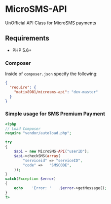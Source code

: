 # MicroSMS-API
UnOfficial API Class for MicroSMS payments

## Requirements
* PHP 5.6+

### Composer

Inside of `composer.json` specify the following:

``` json
{
  "require": {
    "matix8981/microsms-api": "dev-master"
  }
}
```

### Simple usage for SMS Premium Payment

``` php
<?php
// Load Composer
require "vendor/autoload.php";

try
{
	$api = new MicroSMS-API("userID");
	$api->checkSMS(array(
	    "serviceid" => "serviceID",
	    "code" =>	"SMSCODE",
	));
}
catch(Exception $error)
{
	echo	'Error:	'	.$error->getMessage();
}
?>
```
